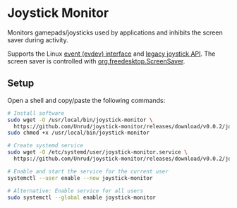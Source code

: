 # Joystick Monitor

Monitors gamepads/joysticks used by applications and inhibits the screen saver during activity.

Supports the Linux
[event (evdev) interface](https://www.kernel.org/doc/html/v6.2/input/input.html#evdev) and
[legacy joystick API](https://www.kernel.org/doc/html/v6.2/input/joydev/joystick-api.html).
The screen saver is controlled with
[org.freedesktop.ScreenSaver](https://specifications.freedesktop.org/idle-inhibit-spec/latest/re01.html).

## Setup

Open a shell and copy/paste the following commands:

```bash
# Install software
sudo wget -O /usr/local/bin/joystick-monitor \
  https://github.com/Unrud/joystick-monitor/releases/download/v0.0.2/joystick-monitor-linux-amd64
sudo chmod +x /usr/local/bin/joystick-monitor

# Create systemd service
sudo wget -O /etc/systemd/user/joystick-monitor.service \
  https://github.com/Unrud/joystick-monitor/releases/download/v0.0.2/joystick-monitor.service

# Enable and start the service for the current user
systemctl --user enable --now joystick-monitor

# Alternative: Enable service for all users
sudo systemctl --global enable joystick-monitor
```
